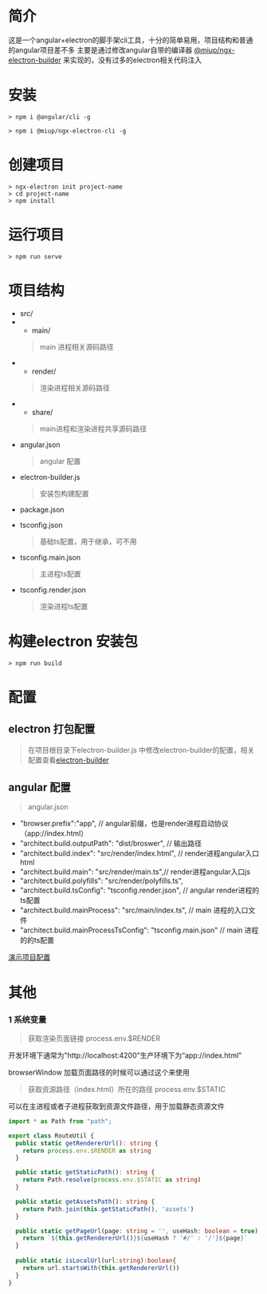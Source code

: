 # 简介

这是一个angular+electron的脚手架cli工具，十分的简单易用，项目结构和普通的angular项目差不多
主要是通过修改angular自带的编译器 [@miup/ngx-electron-builder](https://www.npmjs.com/package/@miup/ngx-electron-builder)
来实现的，没有过多的electron相关代码注入

# 安装

```
> npm i @angular/cli -g

> npm i @miup/ngx-electron-cli -g
```

# 创建项目

```
> ngx-electron init project-name
> cd project-name
> npm install
```

# 运行项目

```
> npm run serve
```

# 项目结构

- src/
-
    - main/    
  > main 进程相关源码路径
-
    - render/
  > 渲染进程相关源码路径
-
    - share/
  > main进程和渲染进程共享源码路径
- angular.json
  > angular 配置
- electron-builder.js
  > 安装包构建配置
- package.json
  > 
- tsconfig.json
  > 基础ts配置，用于继承，可不用
- tsconfig.main.json
  > 主进程ts配置
- tsconfig.render.json
  > 渲染进程ts配置


# 构建electron 安装包

```
> npm run build
```

# 配置

## electron 打包配置

> 在项目根目录下electron-builder.js 中修改electron-builder的配置，相关配置查看[electron-builder](https://www.electron.build/)

## angular 配置

> angular.json

- "browser.prefix":"app", // angular前缀，也是render进程启动协议（app://index.html）
- "architect.build.outputPath": "dist/broswer", // 输出路径
- "architect.build.index": "src/render/index.html", // render进程angular入口html
- "architect.build.main": "src/render/main.ts",// render进程angular入口js
- "architect.build.polyfills": "src/render/polyfills.ts",
- "architect.build.tsConfig": "tsconfig.render.json", // angular render进程的ts配置
- "architect.build.mainProcess": "src/main/index.ts", // main 进程的入口文件
- "architect.build.mainProcessTsConfig": "tsconfig.main.json" // main 进程的的ts配置

[演示项目配置](https://github.com/miupfun/broswer/blob/master/angular.json)

# 其他

### 1 系统变量

> 获取渲染页面链接 process.env.$RENDER

开发环境下通常为"http://localhost:4200"生产环境下为“app://index.html”

browserWindow 加载页面路径的时候可以通过这个来使用

> 获取资源路径（index.html）所在的路径 process.env.$STATIC

可以在主进程或者子进程获取到资源文件路径，用于加载静态资源文件

``` typescript
import * as Path from "path";

export class RouteUtil {
  public static getRendererUrl(): string {
    return process.env.$RENDER as string
  }

  public static getStaticPath(): string {
    return Path.resolve(process.env.$STATIC as string)
  }

  public static getAssetsPath(): string {
    return Path.join(this.getStaticPath(), 'assets')
  }

  public static getPageUrl(page: string = '', useHash: boolean = true):string {
    return `${this.getRendererUrl()}${useHash ? '#/' : '/'}${page}`
  }
  
  public static isLocalUrl(url:string):boolean{
    return url.startsWith(this.getRendererUrl())
  }
}

```
